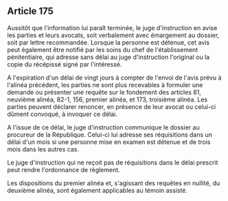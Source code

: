 Article 175
----
Aussitôt que l'information lui paraît terminée, le juge d'instruction en avise
les parties et leurs avocats, soit verbalement avec émargement au dossier, soit
par lettre recommandée. Lorsque la personne est détenue, cet avis peut également
être notifié par les soins du chef de l'établissement pénitentiaire, qui adresse
sans délai au juge d'instruction l'original ou la copie du récépissé signé par
l'intéressé.

A l'expiration d'un délai de vingt jours à compter de l'envoi de l'avis prévu à
l'alinéa précédent, les parties ne sont plus recevables à formuler une demande
ou présenter une requête sur le fondement des articles 81, neuvième alinéa,
82-1, 156, premier alinéa, et 173, troisième alinéa. Les parties peuvent
déclarer renoncer, en présence de leur avocat ou celui-ci dûment convoqué, à
invoquer ce délai.

A l'issue de ce délai, le juge d'instruction communique le dossier au procureur
de la République. Celui-ci lui adresse ses réquisitions dans un délai d'un mois
si une personne mise en examen est détenue et de trois mois dans les autres cas.

Le juge d'instruction qui ne reçoit pas de réquisitions dans le délai prescrit
peut rendre l'ordonnance de règlement.

Les dispositions du premier alinéa et, s'agissant des requêtes en nullité, du
deuxième alinéa, sont également applicables au témoin assisté.
